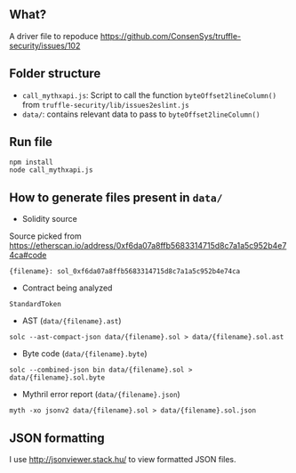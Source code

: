 ## What?
A driver file to repoduce https://github.com/ConsenSys/truffle-security/issues/102

## Folder structure
- `call_mythxapi.js`: Script to call the function `byteOffset2lineColumn()` from `truffle-security/lib/issues2eslint.js`
- `data/`: contains relevant data to pass to `byteOffset2lineColumn()`


## Run file
```
npm install
node call_mythxapi.js
```

## How to generate files present in `data/`
- Solidity source

Source picked from https://etherscan.io/address/0xf6da07a8ffb5683314715d8c7a1a5c952b4e74ca#code

`{filename}: sol_0xf6da07a8ffb5683314715d8c7a1a5c952b4e74ca`

- Contract being analyzed

`StandardToken`

- AST (`data/{filename}.ast`)

`solc --ast-compact-json data/{filename}.sol > data/{filename}.sol.ast`

- Byte code (`data/{filename}.byte`)

`solc --combined-json bin data/{filename}.sol > data/{filename}.sol.byte`

- Mythril error report (`data/{filename}.json`)

`myth -xo jsonv2 data/{filename}.sol > data/{filename}.sol.json`

## JSON formatting
I use http://jsonviewer.stack.hu/ to view formatted JSON files.
